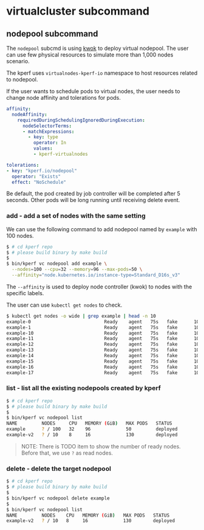 # virtualcluster subcommand

## nodepool subcommand

The `nodepool` subcmd is using [kwok](https://github.com/kubernetes-sigs/kwok) to
deploy virtual nodepool. The user can use few physical resources to simulate
more than 1,000 nodes scenario.

The kperf uses `virtualnodes-kperf-io` namespace to host resources related to
nodepool.

If the user wants to schedule pods to virtual nodes, the user needs to change
node affinity and tolerations for pods.

```YAML
affinity:
  nodeAffinity:
    requiredDuringSchedulingIgnoredDuringExecution:
      nodeSelectorTerms:
      - matchExpressions:
        - key: type
          operator: In
          values:
          - kperf-virtualnodes

tolerations:
- key: "kperf.io/nodepool"
  operator: "Exists"
  effect: "NoSchedule"
```

Be default, the pod created by job controller will be completed after 5 seconds.
Other pods will be long running until receiving delete event.

### add - add a set of nodes with the same setting

We can use the following command to add nodepool named by `example` with 100 nodes.

```bash
$ # cd kperf repo
$ # please build binary by make build
$
$ bin/kperf vc nodepool add example \
  --nodes=100 --cpu=32 --memory=96 --max-pods=50 \
  --affinity="node.kubernetes.io/instance-type=Standard_D16s_v3"
```

The `--affinity` is used to deploy node controller (kwok) to nodes with the
specific labels.

The user can use `kubectl get nodes` to check.

```bash
$ kubectl get nodes -o wide | grep example | head -n 10
example-0                           Ready    agent   75s   fake      10.244.11.150   <none>        <unknown>            kwok-v0.4.0         kwok
example-1                           Ready    agent   75s   fake      10.244.9.71     <none>        <unknown>            kwok-v0.4.0         kwok
example-10                          Ready    agent   75s   fake      10.244.10.178   <none>        <unknown>            kwok-v0.4.0         kwok
example-11                          Ready    agent   75s   fake      10.244.9.74     <none>        <unknown>            kwok-v0.4.0         kwok
example-12                          Ready    agent   75s   fake      10.244.9.75     <none>        <unknown>            kwok-v0.4.0         kwok
example-13                          Ready    agent   75s   fake      10.244.11.143   <none>        <unknown>            kwok-v0.4.0         kwok
example-14                          Ready    agent   75s   fake      10.244.11.153   <none>        <unknown>            kwok-v0.4.0         kwok
example-15                          Ready    agent   75s   fake      10.244.10.180   <none>        <unknown>            kwok-v0.4.0         kwok
example-16                          Ready    agent   75s   fake      10.244.9.81     <none>        <unknown>            kwok-v0.4.0         kwok
example-17                          Ready    agent   75s   fake      10.244.11.147   <none>        <unknown>            kwok-v0.4.0         kwok
```

### list - list all the existing nodepools created by kperf

```bash
$ # cd kperf repo
$ # please build binary by make build
$
$ bin/kperf vc nodepool list
NAME         NODES     CPU   MEMORY (GiB)   MAX PODS   STATUS
example      ? / 100   32    96             50         deployed
example-v2   ? / 10    8     16             130        deployed
```

> NOTE: There is TODO item to show the number of ready nodes. Before that, we
use `?` as read nodes.

### delete - delete the target nodepool

```bash
$ # cd kperf repo
$ # please build binary by make build
$
$ bin/kperf vc nodepool delete example
$
$ bin/kperf vc nodepool list
NAME         NODES    CPU   MEMORY (GiB)   MAX PODS   STATUS
example-v2   ? / 10   8     16             130        deployed
```
